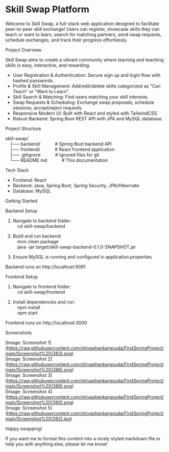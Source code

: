 

# Skill Swap Platform

Welcome to Skill Swap, a full-stack web application designed to facilitate peer-to-peer skill exchange! Users can register, showcase skills they can teach or want to learn, search for matching partners, send swap requests, schedule exchanges, and track their progress effortlessly.

Project Overview

Skill Swap aims to create a vibrant community where learning and teaching skills is easy, interactive, and rewarding.

- User Registration & Authentication: Secure sign up and login flow with hashed passwords.
- Profile & Skill Management: Add/edit/delete skills categorized as "Can Teach" or "Want to Learn".
- Skill Search & Matching: Find users matching your skill interests.
- Swap Requests & Scheduling: Exchange swap proposals, schedule sessions, accept/reject requests.
- Responsive Modern UI: Built with React and styled with TailwindCSS.
- Robust Backend: Spring Boot REST API with JPA and MySQL database.

Project Structure

skill-swap/  
 ├── backend/    # Spring Boot backend API  
 ├── frontend/    # React frontend application  
 ├── .gitignore    # Ignored files for git  
 └── README.md    # This documentation

Tech Stack

- Frontend: React  
- Backend: Java, Spring Boot, Spring Security, JPA/Hibernate  
- Database: MySQL

Getting Started

Backend Setup

1. Navigate to backend folder:  
 cd skill-swap/backend

2. Build and run backend:  
 mvn clean package  
 java -jar target/skill-swap-backend-0.1.0-SNAPSHOT.jar

3. Ensure MySQL is running and configured in application.properties

Backend runs on http://localhost:9091

Frontend Setup

1. Navigate to frontend folder:  
 cd skill-swap/frontend

2. Install dependencies and run:  
 npm install  
 npm start

Frontend runs on http://localhost:3000

Screenshots

[Image: Screenshot 1] (https://raw.githubusercontent.com/shivashankargouda/FirstSpringProject/main/Screenshot%20(383).png)  
[Image: Screenshot 2] (https://raw.githubusercontent.com/shivashankargouda/FirstSpringProject/main/Screenshot%20(386).png)  
[Image: Screenshot 3] (https://raw.githubusercontent.com/shivashankargouda/FirstSpringProject/main/Screenshot%20(389).png)  
[Image: Screenshot 4] (https://raw.githubusercontent.com/shivashankargouda/FirstSpringProject/main/Screenshot%20(390).png)  
[Image: Screenshot 5] (https://raw.githubusercontent.com/shivashankargouda/FirstSpringProject/main/Screenshot%20(392).jpg)

Happy swapping!

If you want me to format this content into a nicely styled markdown file or help you with anything else, please let me know!
